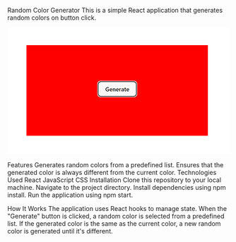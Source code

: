 Random Color Generator
This is a simple React application that generates random colors on button click.

![Alt-image](https://github.com/PragatiiGupta/Mini-Projects/blob/main/Color%20Selector/Screenshot.jpg)

Features
Generates random colors from a predefined list.
Ensures that the generated color is always different from the current color.
Technologies Used
React
JavaScript
CSS
Installation
Clone this repository to your local machine.
Navigate to the project directory.
Install dependencies using npm install.
Run the application using npm start.

How It Works
The application uses React hooks to manage state.
When the "Generate" button is clicked, a random color is selected from a predefined list.
If the generated color is the same as the current color, a new random color is generated until it's different.
